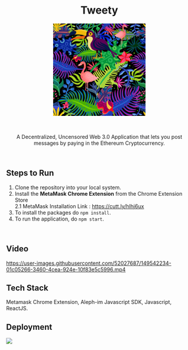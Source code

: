 <h1 align="center" >
  <b> Tweety </b>
</h1>

<!-- # ![pageres](public/favicon.png) -->
<p align="center">
  <img src="public/favicon.png" width="250px" height="250px"/>
</p>

 <br />
 
<p align="center">
A Decentralized, Uncensored Web 3.0 Application that lets you post messages by paying in the Ethereum Cryptocurrency.
</p>
 
<br /> 

## Steps to Run

1. Clone the repository into your local system.
2. Install the **MetaMask Chrome Extension** from the Chrome Extension Store
   <br />
   2.1 MetaMask Installation Link : https://cutt.ly/hIhj6ux
4. To install the packages do `npm install`.
5. To run the application, do `npm start`.

<br />

## Video

https://user-images.githubusercontent.com/52027687/149542234-01c05266-3460-4cea-924e-10f83e5c5996.mp4


## Tech Stack
Metamask Chrome Extension, Aleph-im Javascript SDK, Javascript, ReactJS.

## Deployment
<a href="https://tweety.pages.dev/"><img src="https://img.shields.io/badge/Cloudflare-F38020?style=for-the-badge&logo=Cloudflare&logoColor=white"/></a>
